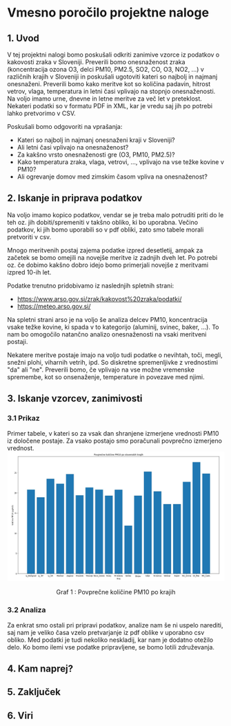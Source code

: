 # Vmesno poročilo projektne naloge

## 1. Uvod
V tej projektni nalogi bomo poskušali odkriti zanimive vzorce iz podatkov o kakovosti zraka v Sloveniji. Preverili bomo onesnaženost zraka (koncentracija ozona O3, delci PM10, PM2.5, SO2, CO, O3, NO2, ...) v različnih krajih v Sloveniji in poskušali ugotoviti kateri so najbolj in najmanj onesnaženi. Preverili bomo kako meritve kot so količina padavin, hitrost vetrov, vlaga, temperatura in letni časi vplivajo na stopnjo onesnaženosti. Na voljo imamo urne, dnevne in letne meritve za več let v preteklost. Nekateri podatki so v formatu PDF in XML, kar je vredu saj jih po potrebi lahko pretvorimo v CSV.

Poskušali bomo odgovoriti na vprašanja:
* Kateri so najbolj in najmanj onesnaženi kraji v Sloveniji?
* Ali letni časi vplivajo na onesnaženost?
* Za kakšno vrsto onesnaženosti gre (O3, PM10, PM2.5)?
* Kako temperatura zraka, vlaga, vetrovi, ..., vplivajo na vse težke kovine v PM10?
* Ali ogrevanje domov med zimskim časom vpliva na onesnaženost?

## 2. Iskanje in priprava podatkov

Na voljo imamo kopico podatkov, vendar se je treba malo potruditi priti do le teh oz. jih dobiti/spremeniti v takšno obliko, ki bo uporabna. Večino podatkov, ki jih bomo uporabili so v pdf obliki, zato smo tabele morali pretvoriti v csv.

Mnogo meritvenih postaj zajema podatke izpred desetletij, ampak za začetek se bomo omejili na novejše meritve iz zadnjih dveh let. Po potrebi oz. če dobimo kakšno dobro idejo bomo primerjali novejše z meritvami izpred 10-ih let. 

Podatke trenutno pridobivamo iz naslednjih spletnih strani:
* https://www.arso.gov.si/zrak/kakovost%20zraka/podatki/
* https://meteo.arso.gov.si/

Na spletni strani arso je na voljo še analiza delcev PM10, koncentracija vsake težke kovine, ki spada v to kategorijo (aluminij, svinec, baker, ...). To nam bo omogočilo natančno analizo onesnaženosti na vsaki meritveni postaji.

Nekatere meritve postaje imajo na voljo tudi podatke o nevihtah, toči, megli, snežni plohi, viharnih vetrih, ipd. So diskretne spremenljivke z vrednostimi "da" ali "ne". Preverili bomo, če vplivajo na vse možne vremenske spremembe, kot so onsenaženje, temperature in povezave med njimi.

## 3. Iskanje vzorcev, zanimivosti
### 3.1 Prikaz
Primer tabele, v kateri so za vsak dan shranjene izmerjene vrednosti PM10 iz določene postaje. Za vsako postajo smo poračunali povprečno izmerjeno vrednost.
![Graf 1: Povprečne količine PM10 po krajih](https://github.com/TilenBerlak/PR19TBANLRMIUS/blob/master/graf.PNG)

<center>Graf 1 :  Povprečne količine PM10 po krajih</center>

### 3.2 Analiza
Za enkrat smo ostali pri pripravi podatkov, analize nam še ni uspelo narediti, saj nam je veliko časa vzelo pretvarjanje iz pdf oblike v uporabno csv obliko. Med podatki je tudi nekoliko neskladij, kar nam je dodatno otežilo delo. Ko bomo ilemi vse podatke pripravljene, se bomo lotili združevanja.

## 4. Kam naprej?

## 5. Zaključek


## 6. Viri
